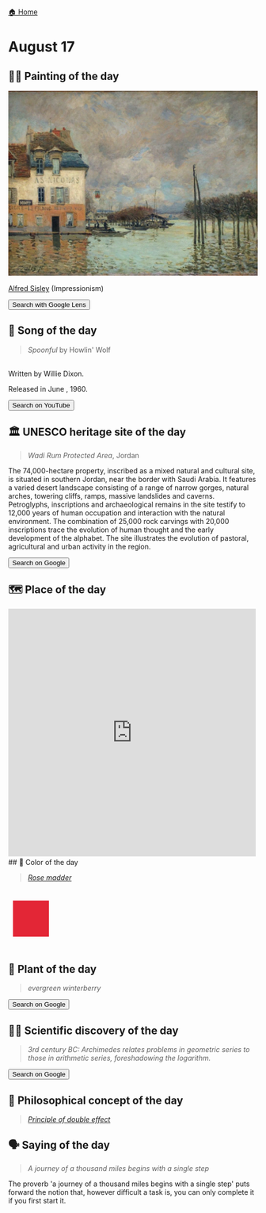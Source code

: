 
[🏠 Home](../../index.md)

# August 17

## 🧑‍🎨 Painting of the day

<img width="600" src="../img/Alfred_Sisley_5.jpg">

[Alfred Sisley](http://en.wikipedia.org/wiki/Alfred_Sisley) (Impressionism)

<button class="btn btn-success"
onclick=" window.open('https://lens.google.com/uploadbyurl?url=https://iretes.github.io/one-a-day/data/img/Alfred_Sisley_5.jpg','_blank')">
Search with Google Lens
</button>

## 🎼 Song of the day

> *Spoonful*
by Howlin' Wolf

<br />Written by Willie Dixon.

Released in June , 1960.

<button class="btn btn-success"
onclick=" window.open('http://www.youtube.com/search?q=Spoonful by Howlin  Wolf','_blank')">
Search on YouTube
</button>

## 🏛️ UNESCO heritage site of the day

> *Wadi Rum Protected Area*, Jordan

<p>The 74,000-hectare property, inscribed as a mixed natural and cultural site, is situated in southern Jordan, near the border with Saudi Arabia. It features a varied desert landscape consisting of a range of narrow gorges, natural arches, towering cliffs, ramps, massive landslides and caverns. Petroglyphs, inscriptions and archaeological remains in the site testify to 12,000 years of human occupation and interaction with the natural environment. The combination of 25,000 rock carvings with 20,000 inscriptions trace the evolution of human thought and the early development of the alphabet. The site illustrates the evolution of pastoral, agricultural and urban activity in the region.</p>

<button class="btn btn-success"
onclick=" window.open('http://www.google.com/search?q=Wadi Rum Protected Area','_blank')">
Search on Google
</button>

## 🗺️ Place of the day

<iframe
src="https://www.mapcrunch.com"
name="mapcrunch"
width="500"
height="500"
allowTransparency="true"
scrolling="no"
frameborder="0"
>
</iframe>
## 🎨 Color of the day

> *[Rose madder](https://en.wikipedia.org/wiki/Alizarin)*

<div style="color:#E32636; font-size: 100px;">&#9632;</div>

## 🌿 Plant of the day

> *evergreen winterberry*

<button class="btn btn-success"
onclick=" window.open('http://www.google.com/search?q=evergreen winterberry','_blank')">
Search on Google
</button>

## 🧑‍🔬 Scientific discovery of the day

> *3rd century BC: Archimedes relates problems in geometric series to those in arithmetic series, foreshadowing the logarithm.*

<button class="btn btn-success"
onclick=" window.open('http://www.google.com/search?q=3rd century BC: Archimedes relates problems in geometric series to those in arithmetic series, foreshadowing the logarithm.','_blank')">
Search on Google
</button>

## 💭 Philosophical concept of the day

> *[Principle of double effect](https://en.wikipedia.org/wiki/Principle_of_double_effect)*

## 🗣️ Saying of the day

> *A journey of a thousand miles begins with a single step*

The proverb 'a journey of a thousand miles begins with a single step' puts forward the notion that, however difficult a task is, you can only complete it if you first start it.
